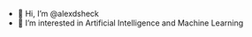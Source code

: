 - 👋 Hi, I’m @alexdsheck
- 👀 I’m interested in Artificial Intelligence and Machine Learning

<!---
alexdsheck/alexdsheck is a ✨ special ✨ repository because its `README.md` (this file) appears on your GitHub profile.
You can click the Preview link to take a look at your changes.
--->
